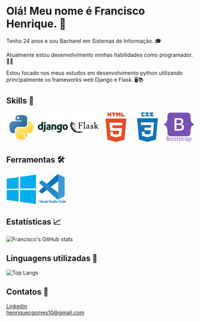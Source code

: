 <h1> Olá! Meu nome é Francisco Henrique.  👋 </h1>

  <p>Tenho 24 anos e sou Bacharel em Sistemas de Informação. 🎓<p>
  
  <p>Atualmente estou desenvolvimento minhas habilidades como programador. 👨‍💻</p>

  <p>Estou focado nos meus estudos em desenvolvimento python utilizando principalmente os frameworks web Django e Flask. 🖥📚</p>

<h2>Skills 🚀</h2>
  
  <p>
     <img height="80" width="80" src="https://github.com/devicons/devicon/blob/master/icons/python/python-original.svg" />
     <img height="80" width="80" src="https://github.com/devicons/devicon/blob/master/icons/django/django-plain-wordmark.svg" />
     <img height="80" width="80" src="https://github.com/devicons/devicon/blob/master/icons/flask/flask-original-wordmark.svg" />
     <img height="80" width="80" src="https://github.com/devicons/devicon/blob/master/icons/html5/html5-plain-wordmark.svg" />
     <img height="80" width="80" src="https://github.com/devicons/devicon/blob/master/icons/css3/css3-plain-wordmark.svg" />
     <img height="80" width="80" src="https://github.com/devicons/devicon/blob/master/icons/bootstrap/bootstrap-plain-wordmark.svg" />
  </p>
  

<h2>Ferramentas 🛠</h2>

  <p>
    <img height="80" width="80" src="https://github.com/devicons/devicon/blob/master/icons/windows8/windows8-original.svg" />
    <img height="80" width="80" src="https://github.com/devicons/devicon/blob/master/icons/vscode/vscode-original-wordmark.svg" />
  </p>
  
<h2>Estatísticas 📈</h2>  

  ![Francisco's GitHub stats](https://github-readme-stats.vercel.app/api?username=FranciscoGomes20&show_icons=true&count_private=true&theme=tokyonight)
 
<h2>Linguagens utilizadas 🐍</h2>

  ![Top Langs](https://github-readme-stats.vercel.app/api/top-langs/?username=FranciscoGomes20&layout=compact&theme=tokyonight)
 
<h2>Contatos 📖</h2>
  <a href="https://www.linkedin.com/in/franciscohgomes/">Linkedin</a><br>
  <a href="mailto:henriquecgomes10@gmail.com">henriquecgomes10@gmail.com</a>
